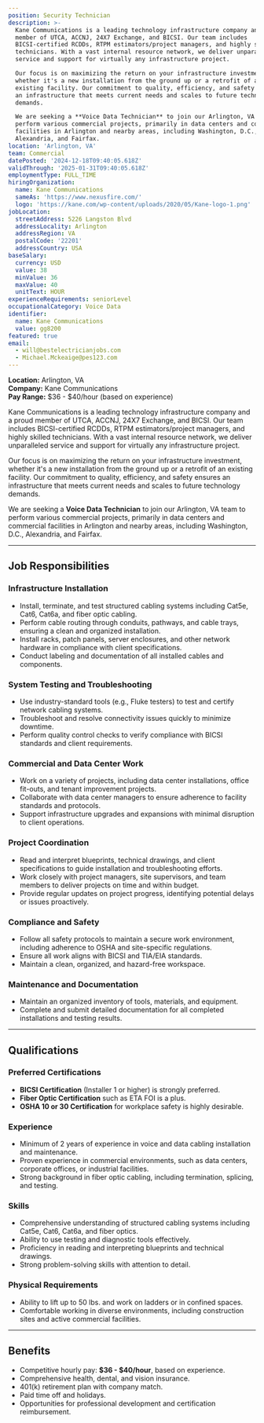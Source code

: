 ```yaml
---
position: Security Technician
description: >-
  Kane Communications is a leading technology infrastructure company and a proud
  member of UTCA, ACCNJ, 24X7 Exchange, and BICSI. Our team includes
  BICSI-certified RCDDs, RTPM estimators/project managers, and highly skilled
  technicians. With a vast internal resource network, we deliver unparalleled
  service and support for virtually any infrastructure project.  

  Our focus is on maximizing the return on your infrastructure investment,
  whether it's a new installation from the ground up or a retrofit of an
  existing facility. Our commitment to quality, efficiency, and safety ensures
  an infrastructure that meets current needs and scales to future technology
  demands.  

  We are seeking a **Voice Data Technician** to join our Arlington, VA team to
  perform various commercial projects, primarily in data centers and commercial
  facilities in Arlington and nearby areas, including Washington, D.C.,
  Alexandria, and Fairfax.  
location: 'Arlington, VA'
team: Commercial
datePosted: '2024-12-18T09:40:05.618Z'
validThrough: '2025-01-31T09:40:05.618Z'
employmentType: FULL_TIME
hiringOrganization:
  name: Kane Communications
  sameAs: 'https://www.nexusfire.com/'
  logo: 'https://kane.com/wp-content/uploads/2020/05/Kane-logo-1.png'
jobLocation:
  streetAddress: 5226 Langston Blvd
  addressLocality: Arlington
  addressRegion: VA
  postalCode: '22201'
  addressCountry: USA
baseSalary:
  currency: USD
  value: 38
  minValue: 36
  maxValue: 40
  unitText: HOUR
experienceRequirements: seniorLevel
occupationalCategory: Voice Data
identifier:
  name: Kane Communications
  value: gg8200
featured: true
email:
  - will@bestelectricianjobs.com
  - Michael.Mckeaige@pes123.com
---
```


**Location:** Arlington, VA  
**Company:** Kane Communications  
**Pay Range:** $36 - $40/hour (based on experience)  

Kane Communications is a leading technology infrastructure company and a proud member of UTCA, ACCNJ, 24X7 Exchange, and BICSI. Our team includes BICSI-certified RCDDs, RTPM estimators/project managers, and highly skilled technicians. With a vast internal resource network, we deliver unparalleled service and support for virtually any infrastructure project.  

Our focus is on maximizing the return on your infrastructure investment, whether it's a new installation from the ground up or a retrofit of an existing facility. Our commitment to quality, efficiency, and safety ensures an infrastructure that meets current needs and scales to future technology demands.  

We are seeking a **Voice Data Technician** to join our Arlington, VA team to perform various commercial projects, primarily in data centers and commercial facilities in Arlington and nearby areas, including Washington, D.C., Alexandria, and Fairfax.  

---

## Job Responsibilities  

### Infrastructure Installation  
- Install, terminate, and test structured cabling systems including Cat5e, Cat6, Cat6a, and fiber optic cabling.  
- Perform cable routing through conduits, pathways, and cable trays, ensuring a clean and organized installation.  
- Install racks, patch panels, server enclosures, and other network hardware in compliance with client specifications.  
- Conduct labeling and documentation of all installed cables and components.  

### System Testing and Troubleshooting  
- Use industry-standard tools (e.g., Fluke testers) to test and certify network cabling systems.  
- Troubleshoot and resolve connectivity issues quickly to minimize downtime.  
- Perform quality control checks to verify compliance with BICSI standards and client requirements.  

### Commercial and Data Center Work  
- Work on a variety of projects, including data center installations, office fit-outs, and tenant improvement projects.  
- Collaborate with data center managers to ensure adherence to facility standards and protocols.  
- Support infrastructure upgrades and expansions with minimal disruption to client operations.  

### Project Coordination  
- Read and interpret blueprints, technical drawings, and client specifications to guide installation and troubleshooting efforts.  
- Work closely with project managers, site supervisors, and team members to deliver projects on time and within budget.  
- Provide regular updates on project progress, identifying potential delays or issues proactively.  

### Compliance and Safety  
- Follow all safety protocols to maintain a secure work environment, including adherence to OSHA and site-specific regulations.  
- Ensure all work aligns with BICSI and TIA/EIA standards.  
- Maintain a clean, organized, and hazard-free workspace.  

### Maintenance and Documentation  
- Maintain an organized inventory of tools, materials, and equipment.  
- Complete and submit detailed documentation for all completed installations and testing results.  

---

## Qualifications  

### Preferred Certifications  
- **BICSI Certification** (Installer 1 or higher) is strongly preferred.  
- **Fiber Optic Certification** such as ETA FOI is a plus.  
- **OSHA 10 or 30 Certification** for workplace safety is highly desirable.  

### Experience  
- Minimum of 2 years of experience in voice and data cabling installation and maintenance.  
- Proven experience in commercial environments, such as data centers, corporate offices, or industrial facilities.  
- Strong background in fiber optic cabling, including termination, splicing, and testing.  

### Skills  
- Comprehensive understanding of structured cabling systems including Cat5e, Cat6, Cat6a, and fiber optics.  
- Ability to use testing and diagnostic tools effectively.  
- Proficiency in reading and interpreting blueprints and technical drawings.  
- Strong problem-solving skills with attention to detail.  

### Physical Requirements  
- Ability to lift up to 50 lbs. and work on ladders or in confined spaces.  
- Comfortable working in diverse environments, including construction sites and active commercial facilities.  

---

## Benefits  
- Competitive hourly pay: **$36 - $40/hour**, based on experience.  
- Comprehensive health, dental, and vision insurance.  
- 401(k) retirement plan with company match.  
- Paid time off and holidays.  
- Opportunities for professional development and certification reimbursement.  
